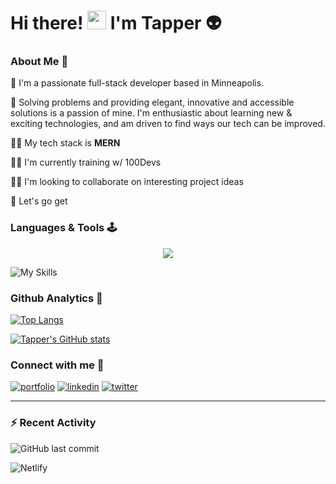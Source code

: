 # 					Hi there! <img src="https://raw.githubusercontent.com/MartinHeinz/MartinHeinz/master/wave.gif" width="30px"> I'm Tapper 👽


### About Me 🦭


📍 I'm a passionate full-stack developer based in Minneapolis. 

🫶 Solving problems and providing elegant, innovative and accessible solutions is a passion of mine. I'm enthusiastic about learning new & exciting technologies, and am driven to find ways our tech can be 	improved.



👨‍💻 My tech stack is **MERN**

🏋️‍♂️ I'm currently training w/ 100Devs

👯‍♀️ I'm looking to collaborate on interesting project ideas

🤸 Let's go get

### Languages & Tools 🕹

<p align="center"><img src="https://skillicons.dev/icons?i=html,css,js,git,bash,linux,vscode,codepen,discord,twitter"></p>

![My Skills](https://skillicons.dev/icons?i=html,css,js,git,bash,linux,vscode,codepen,discord,twitter)



### Github Analytics 🔬

[![Top Langs](https://github-readme-stats.vercel.app/api/top-langs/?username=theTapper&langs_count=10&layout=compact&theme=tokyonight)](https://github.com/theTapper)

[![Tapper's GitHub stats](https://github-readme-stats.vercel.app/api?username=theTapper&hide=issues,contribs&count_private=true&show_icons=true&theme=tokyonight)](https://github.com/theTapper)



### Connect with me 🤝

[![portfolio](https://img.shields.io/badge/my_portfolio-000?style=for-the-badge&logo=angellist&logoColor=white)](https://tapper.codes/)
[![linkedin](https://img.shields.io/badge/linkedin-0A66C2?style=for-the-badge&logo=linkedin&logoColor=white)](https://linkedin.com/in/thinktapper/)
[![twitter](https://img.shields.io/badge/twitter-1DA1F2?style=for-the-badge&logo=twitter&logoColor=white)](https://twitter.com/thinktapper)

------

### :zap: Recent Activity

![GitHub last commit](https://img.shields.io/github/last-commit/QuantumQweef/CodeWars)

![Netlify](https://img.shields.io/netlify/3a2d5e65-167b-4b24-b09c-abbfc0e3de58)

